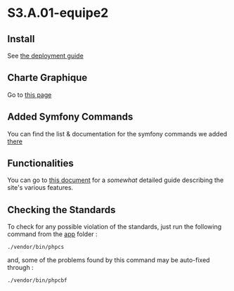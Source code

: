# S3.A.01-equipe2

## Install
See [the deployment guide](docs/deployment_guide_FR.md)

## Charte Graphique
Go to [this page](docs/doc_charte_graphique_FR.md)

## Added Symfony Commands
You can find the list & documentation for the symfony commands we added [there](docs/commandes.md)

## Functionalities
You can go to [this document](docs/guide_d_utilisation_FR.md) for a *somewhat* detailed guide describing the site's various features.

## Checking the Standards
To check for any possible violation of the standards, just run the following command from the [app](app/) folder :

```./vendor/bin/phpcs```

and, some of the problems found by this command may be auto-fixed through :

```./vendor/bin/phpcbf```
